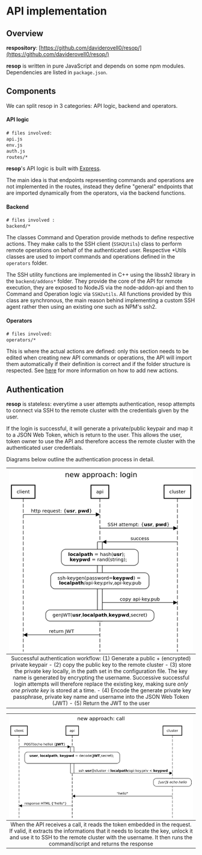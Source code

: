 # API implementation

## Overview
**respository**: [https://github.com/daviderovell0/resop/](https://github.com/daviderovell0/resop/)

**resop** is written in pure JavaScript and depends on some npm modules. Dependencies are listed in `package.json`.

## Components
We can split resop in 3 categories: API logic, backend and operators.

#### API logic
```
# files involved:
api.js
env.js
auth.js
routes/*
```
**resop**'s API logic is built with [Express](http://expressjs.com/). 

The main idea is that endpoints representing commands and operations are not implemented in the routes, instead they  define "general" endpoints that are imported dynamically from the operators, via the backend functions. 
#### Backend
```
# files involved :
backend/*
```
The classes Command and Operation provide methods to define respective actions. They make calls to the SSH client (`SSH2Utils`) class to perform remote operations on behalf of the authenticated user. Respective *Utils classes are used to import commands and operations defined in the `operators` folder.

The SSH utility functions are implemented in C++ using the libssh2 library in the `backend/addons*` folder. They provide the core of the API for remote execution, they are exposed to NodeJS via the node-addon-api and then to Command and Operation logic via `SSH2utils`. All functions provided by this class are synchronous, the main reason behind implementing a custom SSH agent rather then using an existing one such as NPM's ssh2. 
#### Operators
```
# files involved:
operators/*
```
This is where the actual actions are defined: only this section needs to be edited when creating new API commands or operations, the API will import them automatically if their definition is correct and if the folder structure is respected. See [here](/resop-docs/use/customise) for more information on how to add new actions.
## Authentication
**resop** is stateless: everytime a user attempts authentication, resop attempts to connect via SSH to the remote cluster with the credentials given by the user. 

If the login is successful, it will generate a private/public keypair and map it to a JSON Web Token, which is return to the user. This allows the user, token owner to use the API and therefore access the remote cluster with the authenticated user credentials.

Diagrams below outline the authentication process in detail.

| ![media/resop_auth_newlogin.png](../media/resop_auth_newlogin.png) |
| :--: |
| Successful authentication workflow: (1) Generate a public + (encrypted) private keypair - (2) copy the public key to the remote cluster - (3) store the private key locally, in the path set in the configuration file. The key name is generated by encrypting the username. Successive successful login attempts will therefore replace the existing key, making sure *only one private key* is stored at a time. - (4) Encode the generate private key passphrase, private key name and username into the JSON Web Token (JWT) - (5) Return the JWT to the user |

| ![media/resop_auth_newcall.png](../media/resop_auth_newcall.png) |
| :--: |
| When the API receives a call, it reads the token embedded in the request. If valid, it extracts the informations that it needs to locate the key, unlock it and use it to SSH to the remote cluster with the username. It then runs the command/script and returns the response |

